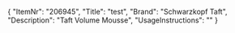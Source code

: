 {
  "ItemNr": "206945",
  "Title": "test",
  "Brand": "Schwarzkopf Taft",
  "Description": "Taft Volume Mousse",
  "UsageInstructions": ""
}